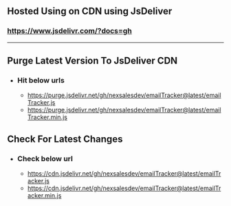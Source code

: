 ## Hosted Using on CDN using JsDeliver

### https://www.jsdelivr.com/?docs=gh

* * *

## Purge Latest Version To JsDeliver CDN
 - ### Hit below urls
	- https://purge.jsdelivr.net/gh/nexsalesdev/emailTracker@latest/emailTracker.js
	- https://purge.jsdelivr.net/gh/nexsalesdev/emailTracker@latest/emailTracker.min.js 

## Check For Latest Changes
 - ### Check below url
	- https://cdn.jsdelivr.net/gh/nexsalesdev/emailTracker@latest/emailTracker.js
	- https://cdn.jsdelivr.net/gh/nexsalesdev/emailTracker@latest/emailTracker.min.js